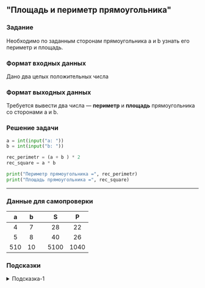 ## "Площадь и периметр прямоугольника"

### Задание

Необходимо по заданным сторонам прямоугольника a и b узнать его периметр и площадь.

### Формат входных данных

Дано два целых положительных числа

### Формат выходных данных

Требуется вывести два числа — **периметр** и **площадь** прямоугольника со сторонами a и b.

### Решение задачи

```python
a = int(input("a: "))
b = int(input("b: "))

rec_perimetr = (a + b ) * 2
rec_square = a * b

print("Периметр прямоугольника =", rec_perimetr)
print("Площадь прямоугольника =", rec_square)
```

---

### Данные для самопроверки
|  a  |   b   | |  S   |  P   |
|:---:| :---: | ---|:----:|:----:| 
|  4  |   7   | |  28  |  22  |
|  5  |   8   | |  40  |  26  |
| 510 |   10  | | 5100 | 1040 |
### Подсказки

<details>
<summary>Подсказка-1</summary>
Если вы не можете решить данную задачу без подсказки, у меня для вас плохие новости -)
</details>
